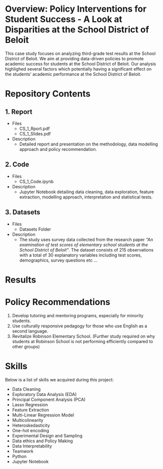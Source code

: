 # Overview: Policy Interventions for Student Success - A Look at Disparities at the School District of Beloit
This case study focuses on analyzing third-grade test results at the School District of Beloit. We aim at providing data-driven policies to promote academic success for students at the School District of Beloit. Our analysis highlighed several factors which potentially having a significant effect on the students' academic performance at the School District of Beloit.

# Repository Contents

## 1. Report

- Files
     - CS_1_Rport.pdf
     - CS_1_Slides.pdf
- Description
     - Detailed report and presentation on the methodology, data modelling approach and policy recommendation.

## 2. Code

- Files
     - CS_1_Code.ipynb
- Description
     - Jupyter Notebook detailing data cleaning, data exploration, feature extraction, modelling approach, interpretation and statistical tests.

## 3. Datasets

- Files
     - Datasets Folder
- Description
     - The study uses survey data collected from the research paper *"An examination of test scores of elementary school students at the School District of Beloit"*. The dataset consists of 215 observations with a total of 30 explanatory variables including test scores, demographics, survey questions etc ...

# Results

# Policy Recommendations

1. Develop tutoring and mentoring programs, especially for minority students.
2. Use culturally responsive pedagogy for those who use English as a second language.
3. Revitalize Robinson Elementary School. (Further study required on why students at Robinson School is not performing efficiently compared to other groups)

# Skills
Below is a list of skills we acquired during this project:
- Data Cleaning
- Exploratory Data Analysis (EDA)
- Principal Component Analysis (PCA)
- Lasso Regression
- Feature Extraction
- Multi-Linear Regression Model
- Multicolinearity
- Heteroskedasticity
- One-hot encoding
- Experimental Design and Sampling
- Data ethics and Policy Making
- Data Interpretability
- Teamwork
- Python
- Jupyter Notebook
